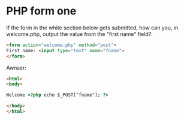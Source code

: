 # PHP form one

If the form in the white section below gets submitted, how can you, in welcome.php, output the value from the "first name" field?.

```html
<form action="welcome.php" method="post">
First name: <input type="text" name="fname">
</form>
```

Awnser:

```html
<html>
<body>

Welcome <?php echo $_POST["fname"]; ?>

</body>
</html>
```
